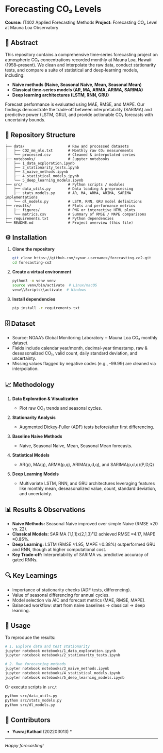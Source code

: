 # Forecasting CO₂ Levels

**Course:** IT402 Applied Forecasting Methods
**Project:** Forecasting CO₂ Level at Mauna Loa Observatory

## 📄 Abstract

This repository contains a comprehensive time‑series forecasting project on atmospheric CO₂ concentrations recorded monthly at Mauna Loa, Hawaii (1958–present). We clean and interpolate the raw data, conduct stationarity tests, and compare a suite of statistical and deep‑learning models, including:

* **Naive methods (Naive, Seasonal Naive, Mean, Seasonal Mean)**
* **Classical time‑series models (AR, MA, ARMA, ARIMA, SARIMA)**
* **Deep learning architectures (LSTM, RNN, GRU)**

Forecast performance is evaluated using MAE, RMSE, and MAPE. Our findings demonstrate the trade‑off between interpretability (SARIMA) and predictive power (LSTM, GRU), and provide actionable CO₂ forecasts with uncertainty bounds.

## 📂 Repository Structure

```
├── data/                    # Raw and processed datasets
│   ├── CO2_mm_mlo.txt       # Monthly raw CO₂ measurements
│   └── processed.csv        # Cleaned & interpolated series
├── notebooks/               # Jupyter notebooks
│   ├── 1_data_exploration.ipynb
│   ├── 2_stationarity_tests.ipynb
│   ├── 3_naive_methods.ipynb
│   ├── 4_statistical_models.ipynb
│   └── 5_deep_learning_models.ipynb
├── src/                     # Python scripts / modules
│   ├── data_utils.py        # Data loading & preprocessing
│   ├── stats_models.py      # AR, MA, ARMA, ARIMA, SARIMA implementations
│   └── dl_models.py         # LSTM, RNN, GRU model definitions
├── results/                 # Plots and performance metrics
│   ├── figures/             # PNG or interactive HTML plots
│   └── metrics.csv          # Summary of RMSE / MAPE comparisons
├── requirements.txt         # Python dependencies
└── README.md                # Project overview (this file)
```

## ⚙️ Installation

1. **Clone the repository**

   ```bash
   git clone https://github.com/<your-username>/forecasting-co2.git
   cd forecasting-co2
   ```
2. **Create a virtual environment**

   ```bash
   python3 -m venv venv
   source venv/bin/activate  # Linux/macOS
   venv\\Scripts\\activate  # Windows
   ```
3. **Install dependencies**

   ```bash
   pip install -r requirements.txt
   ```

## 🗄️ Dataset

* Source: NOAA’s Global Monitoring Laboratory ‒ Mauna Loa CO₂ monthly dataset.
* Fields include calendar year/month, decimal-year timestamp, raw & deseasonalized CO₂, valid count, daily standard deviation, and uncertainty.
* Missing values flagged by negative codes (e.g., -99.99) are cleaned via interpolation.

## 📈 Methodology

1. **Data Exploration & Visualization**

   * Plot raw CO₂ trends and seasonal cycles.
2. **Stationarity Analysis**

   * Augmented Dickey‑Fuller (ADF) tests before/after first differencing.
3. **Baseline Naive Methods**

   * Naive, Seasonal Naive, Mean, Seasonal Mean forecasts.
4. **Statistical Models**

   * AR(p), MA(q), ARMA(p,q), ARIMA(p,d,q), and SARIMA(p,d,q)(P,D,Q)
5. **Deep Learning Models**

   * Multivariate LSTM, RNN, and GRU architectures leveraging features like monthly mean, deseasonalized value, count, standard deviation, and uncertainty.

## 📊 Results & Observations

* **Naive Methods:** Seasonal Naive improved over simple Naive (RMSE ≈20 vs. 22).
* **Classical Models:** SARIMA (1,1,1)x(2,1,3)¹12 achieved RMSE ≈4.17, MAPE ≈0.85%.
* **Deep Learning:** LSTM (RMSE ≈1.95, MAPE ≈0.38%) outperformed GRU and RNN, though at higher computational cost.
* **Key Trade‑off:** Interpretability of SARIMA vs. predictive accuracy of gated RNNs.

## 🔍 Key Learnings

* Importance of stationarity checks (ADF tests, differencing).
* Value of seasonal differencing for annual cycles.
* Model selection via AIC and forecast metrics (MAE, RMSE, MAPE).
* Balanced workflow: start from naive baselines → classical → deep learning.

## 🚀 Usage

To reproduce the results:

```bash
# 1. Explore data and test stationarity
jupyter notebook notebooks/1_data_exploration.ipynb
jupyter notebook notebooks/2_stationarity_tests.ipynb

# 2. Run forecasting methods
jupyter notebook notebooks/3_naive_methods.ipynb
jupyter notebook notebooks/4_statistical_models.ipynb
jupyter notebook notebooks/5_deep_learning_models.ipynb
```

Or execute scripts in `src/`:

```bash
python src/data_utils.py
python src/stats_models.py
python src/dl_models.py
```

## 👥 Contributors

* **Yuvraj Kathad** (202203013) *
---

*Happy forecasting!*
